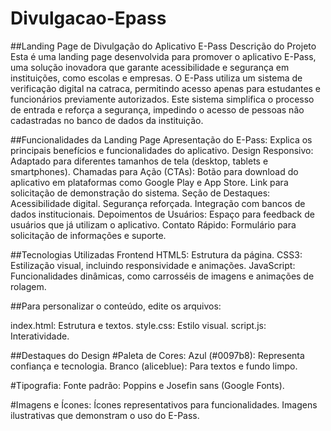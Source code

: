 # Divulgacao-Epass
##Landing Page de Divulgação do Aplicativo E-Pass
Descrição do Projeto
Esta é uma landing page desenvolvida para promover o aplicativo E-Pass, uma solução inovadora que garante acessibilidade e segurança em instituições, como escolas e empresas. O E-Pass utiliza um sistema de verificação digital na catraca, permitindo acesso apenas para estudantes e funcionários previamente autorizados. Este sistema simplifica o processo de entrada e reforça a segurança, impedindo o acesso de pessoas não cadastradas no banco de dados da instituição.

##Funcionalidades da Landing Page
Apresentação do E-Pass: Explica os principais benefícios e funcionalidades do aplicativo.
Design Responsivo: Adaptado para diferentes tamanhos de tela (desktop, tablets e smartphones).
Chamadas para Ação (CTAs):
Botão para download do aplicativo em plataformas como Google Play e App Store.
Link para solicitação de demonstração do sistema.
Seção de Destaques:
Acessibilidade digital.
Segurança reforçada.
Integração com bancos de dados institucionais.
Depoimentos de Usuários: Espaço para feedback de usuários que já utilizam o aplicativo.
Contato Rápido: Formulário para solicitação de informações e suporte.

##Tecnologias Utilizadas
Frontend
HTML5: Estrutura da página.
CSS3: Estilização visual, incluindo responsividade e animações.
JavaScript: Funcionalidades dinâmicas, como carrosséis de imagens e animações de rolagem.

##Para personalizar o conteúdo, edite os arquivos:

index.html: Estrutura e textos.
style.css: Estilo visual.
script.js: Interatividade.

##Destaques do Design
#Paleta de Cores:
Azul (#0097b8): Representa confiança e tecnologia.
Branco (aliceblue): Para textos e fundo limpo.

#Tipografia:
Fonte padrão: Poppins e Josefin sans (Google Fonts).

#Imagens e Ícones:
Ícones representativos para funcionalidades.
Imagens ilustrativas que demonstram o uso do E-Pass.

